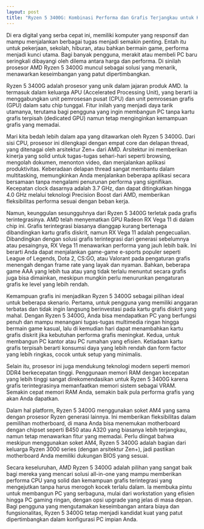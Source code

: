 ```yaml
---
layout: post
title: "Ryzen 5 3400G: Kombinasi Performa dan Grafis Terjangkau untuk Kebutuhan Anda"
---
```


Di era digital yang serba cepat ini, memiliki komputer yang responsif dan mampu menjalankan berbagai tugas menjadi semakin penting. Entah itu untuk pekerjaan, sekolah, hiburan, atau bahkan bermain game, performa menjadi kunci utama. Bagi banyak pengguna, merakit atau membeli PC baru seringkali dibayangi oleh dilema antara harga dan performa. Di sinilah prosesor AMD Ryzen 5 3400G muncul sebagai solusi yang menarik, menawarkan keseimbangan yang patut dipertimbangkan.

Ryzen 5 3400G adalah prosesor yang unik dalam jajaran produk AMD. Ia termasuk dalam keluarga APU (Accelerated Processing Unit), yang berarti ia menggabungkan unit pemrosesan pusat (CPU) dan unit pemrosesan grafis (GPU) dalam satu chip tunggal. Fitur inilah yang menjadi daya tarik utamanya, terutama bagi pengguna yang ingin membangun PC tanpa kartu grafis terpisah (dedicated GPU) namun tetap menginginkan kemampuan grafis yang memadai.

Mari kita bedah lebih dalam apa yang ditawarkan oleh Ryzen 5 3400G. Dari sisi CPU, prosesor ini dilengkapi dengan empat core dan delapan thread, yang ditenagai oleh arsitektur Zen+ dari AMD. Arsitektur ini memberikan kinerja yang solid untuk tugas-tugas sehari-hari seperti browsing, mengolah dokumen, menonton video, dan menjalankan aplikasi produktivitas. Keberadaan delapan thread sangat membantu dalam multitasking, memungkinkan Anda menjalankan beberapa aplikasi secara bersamaan tanpa mengalami penurunan performa yang signifikan. Kecepatan clock dasarnya adalah 3.7 GHz, dan dapat ditingkatkan hingga 4.0 GHz melalui teknologi Precision Boost dari AMD, memberikan fleksibilitas performa sesuai dengan beban kerja.

Namun, keunggulan sesungguhnya dari Ryzen 5 3400G terletak pada grafis terintegrasinya. AMD telah menyematkan GPU Radeon RX Vega 11 di dalam chip ini. Grafis terintegrasi biasanya dianggap kurang bertenaga dibandingkan kartu grafis diskrit, namun RX Vega 11 adalah pengecualian. Dibandingkan dengan solusi grafis terintegrasi dari generasi sebelumnya atau pesaingnya, RX Vega 11 menawarkan performa yang jauh lebih baik. Ini berarti Anda dapat menjalankan game-game e-sports populer seperti League of Legends, Dota 2, CS:GO, atau Valorant pada pengaturan grafis menengah dengan frame rate yang layak dan nyaman. Bahkan, beberapa game AAA yang lebih tua atau yang tidak terlalu menuntut secara grafis juga bisa dimainkan, meskipun mungkin perlu menurunkan pengaturan grafis ke level yang lebih rendah.

Kemampuan grafis ini menjadikan Ryzen 5 3400G sebagai pilihan ideal untuk beberapa skenario. Pertama, untuk pengguna yang memiliki anggaran terbatas dan tidak ingin langsung berinvestasi pada kartu grafis diskrit yang mahal. Dengan Ryzen 5 3400G, Anda bisa mendapatkan PC yang berfungsi penuh dan mampu menangani tugas-tugas multimedia ringan hingga bermain game kasual, lalu di kemudian hari dapat menambahkan kartu grafis diskrit jika kebutuhan performa grafis meningkat. Kedua, untuk membangun PC kantor atau PC rumahan yang efisien. Ketiadaan kartu grafis terpisah berarti konsumsi daya yang lebih rendah dan form factor yang lebih ringkas, cocok untuk setup yang minimalis.

Selain itu, prosesor ini juga mendukung teknologi modern seperti memori DDR4 berkecepatan tinggi. Penggunaan memori RAM dengan kecepatan yang lebih tinggi sangat direkomendasikan untuk Ryzen 5 3400G karena grafis terintegrasinya memanfaatkan memori sistem sebagai VRAM. Semakin cepat memori RAM Anda, semakin baik pula performa grafis yang akan Anda dapatkan.

Dalam hal platform, Ryzen 5 3400G menggunakan soket AM4 yang sama dengan prosesor Ryzen generasi lainnya. Ini memberikan fleksibilitas dalam pemilihan motherboard, di mana Anda bisa menemukan motherboard dengan chipset seperti B450 atau A320 yang biasanya lebih terjangkau, namun tetap menawarkan fitur yang memadai. Perlu diingat bahwa meskipun menggunakan soket AM4, Ryzen 5 3400G adalah bagian dari keluarga Ryzen 3000 series (dengan arsitektur Zen+), jadi pastikan motherboard Anda memiliki dukungan BIOS yang sesuai.

Secara keseluruhan, AMD Ryzen 5 3400G adalah pilihan yang sangat baik bagi mereka yang mencari solusi all-in-one yang mampu memberikan performa CPU yang solid dan kemampuan grafis terintegrasi yang mengejutkan tanpa harus merogoh kocek terlalu dalam. Ia membuka pintu untuk membangun PC yang serbaguna, mulai dari workstation yang efisien hingga PC gaming ringan, dengan opsi upgrade yang jelas di masa depan. Bagi pengguna yang mengutamakan keseimbangan antara biaya dan fungsionalitas, Ryzen 5 3400G tetap menjadi kandidat kuat yang patut dipertimbangkan dalam konfigurasi PC impian Anda.
